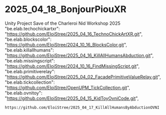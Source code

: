 # 2025_04_18_BonjourPiouXR


Unity Project Save of the Charleroi Nid Workshop 2025 
 "be.elab.techochickartxr": "https://github.com/EloiStree/2025_04_16_TechnoChickArtXR.git",
    "be.elab.blockscolor": "https://github.com/EloiStree/2024_10_16_BlocksColor.git",
    "be.elab.killallhumans": "https://github.com/EloiStree/2025_04_16_KillAllHumansAbduction.git",
    "be.elab.missingscript": "https://github.com/EloiStree/2024_10_16_FindMissingScript.git",
    "be.elab.primitiverelay": "https://github.com/EloiStree/2025_04_02_FacadePrimitiveValueRelay.git",
    "be.elab.tickcollection": "https://github.com/EloiStree/OpenUPM_TickCollection.git",
    "be.elab.ovnitoy": "https://github.com/EloiStree/2025_04_15_KidToyOvniCode.git",
    
    https://github.com/EloiStree/2025_04_17_KillAllHumansByAbductionOVNI 
